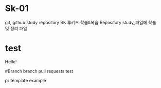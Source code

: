 # Sk-01
git, github study repository
SK 루키즈 학습&복습 Repository
study_파일에 학습 및 정리 파일 
# test
Hello! 

#Branch
branch pull requests test

pr template example

